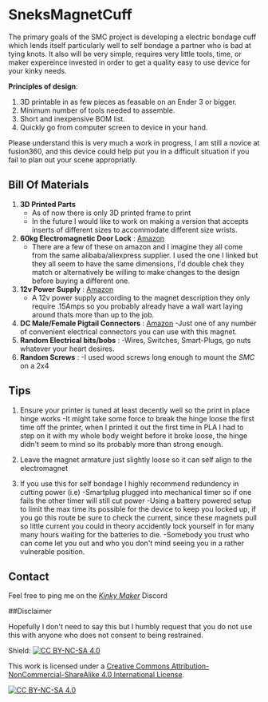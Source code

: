 # SneksMagnetCuff


The primary goals of the SMC project is developing a electric bondage cuff which lends itself particularly well to self bondage a partner who is bad at tying knots. It also will be very simple, requires very little tools, time, or maker expereince invested in order to get a quality easy to use device for your kinky needs. 

**Principles of design**:
1. 3D printable in as few pieces as feasable on an Ender 3 or bigger.
2. Minimum number of tools needed to assemble.
4. Short and inexpensive BOM list.
4. Quickly go from computer screen to device in your hand.

Please understand this is very much a work in progress, I am still a novice at fusion360, and this device could help put you in a difficult situation if you fail to plan out your scene appropriatly. 


## Bill Of Materials

1) **3D Printed Parts**
   - As of now there is only 3D printed frame to print
   - In the future I would like to work on making a version that accepts inserts of different sizes to accommodate different size wrists.
2) **60kg Electromagnetic Door Lock** : [Amazon](https://www.amazon.com/dp/B00JERC00S?ref_=cm_sw_r_cp_ud_dp_Y2GZASBTFSPPE06WMASH)
    - There are a few of these on amazon and I imagine they all come from the same alibaba/aliexpress supplier. I used the one I linked but they all seem to have the same dimensions, I'd double chek they match or alternatively be willing to make changes to the design before buying a different one. 
4) **12v Power Supply** : [Amazon](https://www.amazon.com/dp/B077PW5JC3?psc=1&ref=ppx_yo2ov_dt_b_product_details)
   - A 12v power supply according to the magnet description they only require .15Amps so you probably already have a wall wart laying around thats more than    up to the job.
5) **DC Male/Female Pigtail Connectors** : [Amazon](https://www.amazon.com/dp/B07PS8T2KM?psc=1&ref=ppx_yo2ov_dt_b_product_details)
   -Just one of any number of convenient electrical connectors you can use with this magnet.
7) **Random Electrical bits/bobs** : 
   -Wires, Switches, Smart-Plugs, go nuts whatever your heart desires.
8) **Random Screws** : 
   -I used wood screws long enough to mount the *SMC* on a 2x4 
   
## Tips 

1) Ensure your printer is tuned at least decently well so the print in place hinge works 
  -It might take some force to break the hinge loose the first time off the printer, when I printed it out the first time in PLA I had to step on it with my whole body weight before it broke loose, the hinge didn't seem to mind so its probably more than strong enough. 
  
2) Leave the magnet armature just slightly loose so it can self align to the electromagnet 

3) If you use this for self bondage I highly recommend redundency in cutting power (i.e)
  -Smartplug plugged into mechanical timer so if one fails the other timer will still cut power
  -Using a battery powered setup to limit the max time its possible for the device to keep you locked up, if you go this route be sure to check the current,    since these magnets pull so little current you could in theory accidently lock yourself in for many many hours waiting for the batteries to die.
  -Somebody you trust who can come let you out and who you don't mind seeing you in a rather vulnerable position.

## Contact

Feel free to ping me on the *[Kinky Maker](https://discord.gg/MmpT9xE)* Discord 

##Disclaimer

Hopefully I don't need to say this but I humbly request that you do not use this with anyone who does not consent to being restrained. 

Shield: [![CC BY-NC-SA 4.0][cc-by-nc-sa-shield]][cc-by-nc-sa]

This work is licensed under a
[Creative Commons Attribution-NonCommercial-ShareAlike 4.0 International License][cc-by-nc-sa].

[![CC BY-NC-SA 4.0][cc-by-nc-sa-image]][cc-by-nc-sa]

[cc-by-nc-sa]: http://creativecommons.org/licenses/by-nc-sa/4.0/
[cc-by-nc-sa-image]: https://licensebuttons.net/l/by-nc-sa/4.0/88x31.png
[cc-by-nc-sa-shield]: https://img.shields.io/badge/License-CC%20BY--NC--SA%204.0-lightgrey.svg
